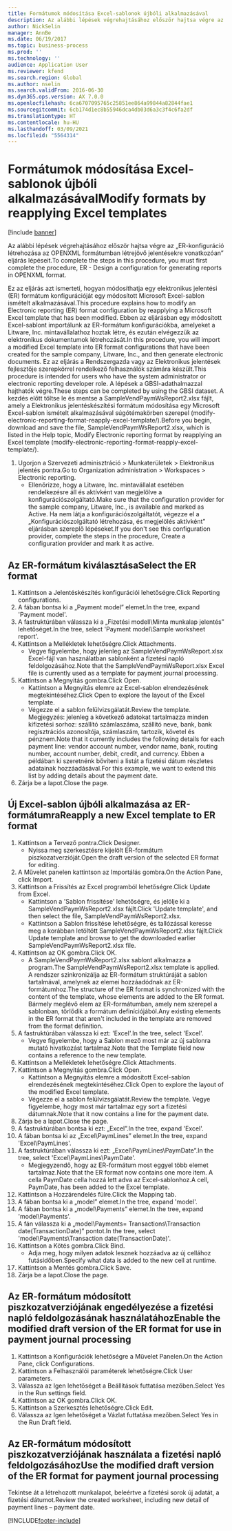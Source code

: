 ```yaml
---
title: Formátumok módosítása Excel-sablonok újbóli alkalmazásával
description: Az alábbi lépések végrehajtásához először hajtsa végre az „ER-konfiguráció létrehozása az OPENXML formátumban létrejövő jelentésekre vonatkozóan” eljárás lépéseit.
author: NickSelin
manager: AnnBe
ms.date: 06/19/2017
ms.topic: business-process
ms.prod: ''
ms.technology: ''
audience: Application User
ms.reviewer: kfend
ms.search.region: Global
ms.author: nselin
ms.search.validFrom: 2016-06-30
ms.dyn365.ops.version: AX 7.0.0
ms.openlocfilehash: 6ca6707095765c25851ee864a99844a82844fae1
ms.sourcegitcommit: 6cb174d1ec8b55946dca4db03d6a3c3f4c6fa2df
ms.translationtype: HT
ms.contentlocale: hu-HU
ms.lasthandoff: 03/09/2021
ms.locfileid: "5564314"
---
```

# <a name="modify-formats-by-reapplying-excel-templates"></a><span data-ttu-id="ca25a-103">Formátumok módosítása Excel-sablonok újbóli alkalmazásával</span><span class="sxs-lookup"><span data-stu-id="ca25a-103">Modify formats by reapplying Excel templates</span></span>

[!include [banner](../../includes/banner.md)]

<span data-ttu-id="ca25a-104">Az alábbi lépések végrehajtásához először hajtsa végre az „ER-konfiguráció létrehozása az OPENXML formátumban létrejövő jelentésekre vonatkozóan” eljárás lépéseit.</span><span class="sxs-lookup"><span data-stu-id="ca25a-104">To complete the steps in this procedure, you must first complete the procedure, ER - Design a configuration for generating reports in OPENXML format.</span></span>

<span data-ttu-id="ca25a-105">Ez az eljárás azt ismerteti, hogyan módosíthatja egy elektronikus jelentési (ER) formátum konfigurációját egy módosított Microsoft Excel-sablon ismételt alkalmazásával.</span><span class="sxs-lookup"><span data-stu-id="ca25a-105">This procedure explains how to modify an Electronic reporting (ER) format configuration by reapplying a Microsoft Excel template that has been modified.</span></span> <span data-ttu-id="ca25a-106">Ebben az eljárásban egy módosított Excel-sablont importálunk az ER-formátum konfigurációkba, amelyeket a Litware, Inc. mintavállalathoz hoztak létre, és ezután elvégezzük az elektronikus dokumentumok létrehozását.</span><span class="sxs-lookup"><span data-stu-id="ca25a-106">In this procedure, you will import a modified Excel template into ER format configurations that have been created for the sample company, Litware, Inc., and then generate electronic documents.</span></span> <span data-ttu-id="ca25a-107">Ez az eljárás a Rendszergazda vagy az Elektronikus jelentések fejlesztője szerepkörrel rendelkező felhasználók számára készült.</span><span class="sxs-lookup"><span data-stu-id="ca25a-107">This procedure is intended for users who have the system administrator or electronic reporting developer role.</span></span> <span data-ttu-id="ca25a-108">A lépések a GBSI-adathalmazzal hajthatók végre.</span><span class="sxs-lookup"><span data-stu-id="ca25a-108">These steps can be completed by using the GBSI dataset.</span></span> <span data-ttu-id="ca25a-109">A kezdés előtt töltse le és mentse a SampleVendPaymWsReport2.xlsx fájlt, amely a Elektronikus jelentéskészítési formátum módosítása egy Microsoft Excel-sablon ismételt alkalmazásával súgótémakörben szerepel (modify-electronic-reporting-format-reapply-excel-template/).</span><span class="sxs-lookup"><span data-stu-id="ca25a-109">Before you begin, download and save the file, SampleVendPaymWsReport2.xlsx, which is listed in the Help topic, Modify Electronic reporting format by reapplying an Excel template (modify-electronic-reporting-format-reapply-excel-template/).</span></span>

1. <span data-ttu-id="ca25a-110">Ugorjon a Szervezeti adminisztráció > Munkaterületek > Elektronikus jelentés pontra.</span><span class="sxs-lookup"><span data-stu-id="ca25a-110">Go to Organization administration > Workspaces > Electronic reporting.</span></span>
    * <span data-ttu-id="ca25a-111">Ellenőrizze, hogy a Litware, Inc. mintavállalat esetében rendelkezésre áll és aktívként van megjelölve a konfigurációszolgáltató.</span><span class="sxs-lookup"><span data-stu-id="ca25a-111">Make sure that the configuration provider for the sample company, Litware, Inc., is available and marked as Active.</span></span> <span data-ttu-id="ca25a-112">Ha nem látja a konfigurációszolgáltatót, végezze el a „Konfigurációszolgáltató létrehozása, és megjelölés aktívként” eljárásban szereplő lépéseket.</span><span class="sxs-lookup"><span data-stu-id="ca25a-112">If you don't see this configuration provider, complete the steps in the procedure, Create a configuration provider and mark it as active.</span></span>  

## <a name="select-the-er-format"></a><span data-ttu-id="ca25a-113">Az ER-formátum kiválasztása</span><span class="sxs-lookup"><span data-stu-id="ca25a-113">Select the ER format</span></span>
1. <span data-ttu-id="ca25a-114">Kattintson a Jelentéskészítés konfigurációi lehetőségre.</span><span class="sxs-lookup"><span data-stu-id="ca25a-114">Click Reporting configurations.</span></span>
2. <span data-ttu-id="ca25a-115">A fában bontsa ki a „Payment model” elemet.</span><span class="sxs-lookup"><span data-stu-id="ca25a-115">In the tree, expand 'Payment model'.</span></span>
3. <span data-ttu-id="ca25a-116">A fastruktúrában válassza ki a „Fizetési modell\Minta munkalap jelentés” lehetőséget.</span><span class="sxs-lookup"><span data-stu-id="ca25a-116">In the tree, select 'Payment model\Sample worksheet report'.</span></span>
4. <span data-ttu-id="ca25a-117">Kattintson a Mellékletek lehetőségre.</span><span class="sxs-lookup"><span data-stu-id="ca25a-117">Click Attachments.</span></span>
    * <span data-ttu-id="ca25a-118">Vegye figyelembe, hogy jelenleg az SampleVendPaymWsReport.xlsx Excel-fájl van használatban sablonként a fizetési napló feldolgozásához.</span><span class="sxs-lookup"><span data-stu-id="ca25a-118">Note that the SampleVendPaymWsReport.xlsx Excel file is currently used as a template for payment journal processing.</span></span>   
5. <span data-ttu-id="ca25a-119">Kattintson a Megnyitás gombra.</span><span class="sxs-lookup"><span data-stu-id="ca25a-119">Click Open.</span></span>
    * <span data-ttu-id="ca25a-120">Kattintson a Megnyitás elemre az Excel-sablon elrendezésének megtekintéséhez.</span><span class="sxs-lookup"><span data-stu-id="ca25a-120">Click Open to explore the layout of the Excel template.</span></span>  
    * <span data-ttu-id="ca25a-121">Végezze el a sablon felülvizsgálatát.</span><span class="sxs-lookup"><span data-stu-id="ca25a-121">Review the template.</span></span> <span data-ttu-id="ca25a-122">Megjegyzés: jelenleg a következő adatokat tartalmazza minden kifizetési sorhoz: szállító számlaszáma, szállító neve, bank, bank regisztrációs azonosítója, számlaszám, tartozik, követel és pénznem.</span><span class="sxs-lookup"><span data-stu-id="ca25a-122">Note that it currently includes the following details for each payment line: vendor account number, vendor name, bank, routing number, account number, debit, credit, and currency.</span></span> <span data-ttu-id="ca25a-123">Ebben a példában ki szeretnénk bővíteni a listát a fizetési dátum részletes adatainak hozzáadásával.</span><span class="sxs-lookup"><span data-stu-id="ca25a-123">For this example, we want to extend this list by adding details about the payment date.</span></span>   
6. <span data-ttu-id="ca25a-124">Zárja be a lapot.</span><span class="sxs-lookup"><span data-stu-id="ca25a-124">Close the page.</span></span>

## <a name="reapply-a-new-excel-template-to-er-format"></a><span data-ttu-id="ca25a-125">Új Excel-sablon újbóli alkalmazása az ER-formátumra</span><span class="sxs-lookup"><span data-stu-id="ca25a-125">Reapply a new Excel template to ER format</span></span>
1. <span data-ttu-id="ca25a-126">Kattintson a Tervező pontra.</span><span class="sxs-lookup"><span data-stu-id="ca25a-126">Click Designer.</span></span>
    * <span data-ttu-id="ca25a-127">Nyissa meg szerkesztésre kijelölt ER-formátum piszkozatverzióját.</span><span class="sxs-lookup"><span data-stu-id="ca25a-127">Open the draft version of the selected ER format for editing.</span></span>  
2. <span data-ttu-id="ca25a-128">A Művelet panelen kattintson az Importálás gombra.</span><span class="sxs-lookup"><span data-stu-id="ca25a-128">On the Action Pane, click Import.</span></span>
3. <span data-ttu-id="ca25a-129">Kattintson a Frissítés az Excel programból lehetőségre.</span><span class="sxs-lookup"><span data-stu-id="ca25a-129">Click Update from Excel.</span></span>
    * <span data-ttu-id="ca25a-130">Kattintson a 'Sablon frissítése' lehetőségre, és jelölje ki a SampleVendPaymWsReport2.xlsx fájlt.</span><span class="sxs-lookup"><span data-stu-id="ca25a-130">Click 'Update template', and then select the file, SampleVendPaymWsReport2.xlsx.</span></span>  
    * <span data-ttu-id="ca25a-131">Kattintson a Sablon frissítése lehetőségre, és tallózással keresse meg a korábban letöltött SampleVendPaymWsReport2.xlsx fájlt.</span><span class="sxs-lookup"><span data-stu-id="ca25a-131">Click Update template and browse to get the downloaded earlier SampleVendPaymWsReport2.xlsx file.</span></span>  
4. <span data-ttu-id="ca25a-132">Kattintson az OK gombra.</span><span class="sxs-lookup"><span data-stu-id="ca25a-132">Click OK.</span></span>
    * <span data-ttu-id="ca25a-133">A SampleVendPaymWsReport2.xlsx sablont alkalmazza a program.</span><span class="sxs-lookup"><span data-stu-id="ca25a-133">The SampleVendPaymWsReport2.xlsx template is applied.</span></span> <span data-ttu-id="ca25a-134">A rendszer szinkronizálja az ER-formátum struktúráját a sablon tartalmával, amelynek az elemei hozzáadódnak az ER-formátumhoz.</span><span class="sxs-lookup"><span data-stu-id="ca25a-134">The structure of the ER format is synchronized with the content of the template, whose elements are added to the ER format.</span></span> <span data-ttu-id="ca25a-135">Bármely meglévő elem az ER-formátumban, amely nem szerepel a sablonban, törlődik a formátum definíciójából.</span><span class="sxs-lookup"><span data-stu-id="ca25a-135">Any existing elements in the ER format that aren't included in the template are removed from the format definition.</span></span>  
5. <span data-ttu-id="ca25a-136">A fastruktúrában válassza ki ezt: 'Excel'.</span><span class="sxs-lookup"><span data-stu-id="ca25a-136">In the tree, select 'Excel'.</span></span>
    * <span data-ttu-id="ca25a-137">Vegye figyelembe, hogy a Sablon mező most már az új sablonra mutató hivatkozást tartalmaz.</span><span class="sxs-lookup"><span data-stu-id="ca25a-137">Note that the Template field now contains a reference to the new template.</span></span>   
6. <span data-ttu-id="ca25a-138">Kattintson a Mellékletek lehetőségre.</span><span class="sxs-lookup"><span data-stu-id="ca25a-138">Click Attachments.</span></span>
7. <span data-ttu-id="ca25a-139">Kattintson a Megnyitás gombra.</span><span class="sxs-lookup"><span data-stu-id="ca25a-139">Click Open.</span></span>
    * <span data-ttu-id="ca25a-140">Kattintson a Megnyitás elemre a módosított Excel-sablon elrendezésének megtekintéséhez.</span><span class="sxs-lookup"><span data-stu-id="ca25a-140">Click Open to explore the layout of the modified Excel template.</span></span>  
    * <span data-ttu-id="ca25a-141">Végezze el a sablon felülvizsgálatát.</span><span class="sxs-lookup"><span data-stu-id="ca25a-141">Review the template.</span></span> <span data-ttu-id="ca25a-142">Vegye figyelembe, hogy most már tartalmaz egy sort a fizetési dátumnak.</span><span class="sxs-lookup"><span data-stu-id="ca25a-142">Note that it now contains a line for the payment date.</span></span>   
8. <span data-ttu-id="ca25a-143">Zárja be a lapot.</span><span class="sxs-lookup"><span data-stu-id="ca25a-143">Close the page.</span></span>
9. <span data-ttu-id="ca25a-144">A fastruktúrában bontsa ki ezt: „Excel”.</span><span class="sxs-lookup"><span data-stu-id="ca25a-144">In the tree, expand 'Excel'.</span></span>
10. <span data-ttu-id="ca25a-145">A fában bontsa ki az „Excel\PaymLines” elemet.</span><span class="sxs-lookup"><span data-stu-id="ca25a-145">In the tree, expand 'Excel\PaymLines'.</span></span>
11. <span data-ttu-id="ca25a-146">A fastruktúrában válassza ki ezt: „Excel\PaymLines\PaymDate”.</span><span class="sxs-lookup"><span data-stu-id="ca25a-146">In the tree, select 'Excel\PaymLines\PaymDate'.</span></span>
    * <span data-ttu-id="ca25a-147">Megjegyzendő, hogy az ER-formátum most eggyel több elemet tartalmaz.</span><span class="sxs-lookup"><span data-stu-id="ca25a-147">Note that the ER format now contains one more item.</span></span> <span data-ttu-id="ca25a-148">A cella PaymDate cella hozzá lett adva az Excel-sablonhoz.</span><span class="sxs-lookup"><span data-stu-id="ca25a-148">A cell, PaymDate, has been added to the Excel template.</span></span>  
12. <span data-ttu-id="ca25a-149">Kattintson a Hozzárendelés fülre.</span><span class="sxs-lookup"><span data-stu-id="ca25a-149">Click the Mapping tab.</span></span>
13. <span data-ttu-id="ca25a-150">A fában bontsa ki a „model” elemet.</span><span class="sxs-lookup"><span data-stu-id="ca25a-150">In the tree, expand 'model'.</span></span>
14. <span data-ttu-id="ca25a-151">A fában bontsa ki a „model\Payments” elemet.</span><span class="sxs-lookup"><span data-stu-id="ca25a-151">In the tree, expand 'model\Payments'.</span></span>
15. <span data-ttu-id="ca25a-152">A fán válassza ki a „model\Payments= Transactions\Transaction date(TransactionDate)” pontot.</span><span class="sxs-lookup"><span data-stu-id="ca25a-152">In the tree, select 'model\Payments\Transaction date(TransactionDate)'.</span></span>
16. <span data-ttu-id="ca25a-153">Kattintson a Kötés gombra.</span><span class="sxs-lookup"><span data-stu-id="ca25a-153">Click Bind.</span></span>
    * <span data-ttu-id="ca25a-154">Adja meg, hogy milyen adatok lesznek hozzáadva az új cellához futásidőben.</span><span class="sxs-lookup"><span data-stu-id="ca25a-154">Specify what data is added to the new cell at runtime.</span></span>  
17. <span data-ttu-id="ca25a-155">Kattintson a Mentés gombra.</span><span class="sxs-lookup"><span data-stu-id="ca25a-155">Click Save.</span></span>
18. <span data-ttu-id="ca25a-156">Zárja be a lapot.</span><span class="sxs-lookup"><span data-stu-id="ca25a-156">Close the page.</span></span>

## <a name="enable-the-modified-draft-version-of-the-er-format-for-use-in-payment-journal-processing"></a><span data-ttu-id="ca25a-157">Az ER-formátum módosított piszkozatverziójának engedélyezése a fizetési napló feldolgozásának használatához</span><span class="sxs-lookup"><span data-stu-id="ca25a-157">Enable the modified draft version of the ER format for use in payment journal processing</span></span>
1. <span data-ttu-id="ca25a-158">Kattintson a Konfigurációk lehetőségre a Művelet Panelen.</span><span class="sxs-lookup"><span data-stu-id="ca25a-158">On the Action Pane, click Configurations.</span></span>
2. <span data-ttu-id="ca25a-159">Kattintson a Felhasználói paraméterek lehetőségre.</span><span class="sxs-lookup"><span data-stu-id="ca25a-159">Click User parameters.</span></span>
3. <span data-ttu-id="ca25a-160">Válassza az Igen lehetőséget a Beállítások futtatása mezőben.</span><span class="sxs-lookup"><span data-stu-id="ca25a-160">Select Yes in the Run settings field.</span></span>
4. <span data-ttu-id="ca25a-161">Kattintson az OK gombra.</span><span class="sxs-lookup"><span data-stu-id="ca25a-161">Click OK.</span></span>
5. <span data-ttu-id="ca25a-162">Kattintson a Szerkesztés lehetőségre.</span><span class="sxs-lookup"><span data-stu-id="ca25a-162">Click Edit.</span></span>
6. <span data-ttu-id="ca25a-163">Válassza az Igen lehetőséget a Vázlat futtatása mezőben.</span><span class="sxs-lookup"><span data-stu-id="ca25a-163">Select Yes in the Run Draft field.</span></span>

## <a name="use-the-modified-draft-version-of-the-er-format-for-payment-journal-processing"></a><span data-ttu-id="ca25a-164">Az ER-formátum módosított piszkozatverziójának használata a fizetési napló feldolgozásához</span><span class="sxs-lookup"><span data-stu-id="ca25a-164">Use the modified draft version of the ER format for payment journal processing</span></span>

<span data-ttu-id="ca25a-165">Tekintse át a létrehozott munkalapot, beleértve a fizetési sorok új adatát, a fizetési dátumot.</span><span class="sxs-lookup"><span data-stu-id="ca25a-165">Review the created worksheet, including new detail of payment lines – payment date.</span></span>  


[!INCLUDE[footer-include](../../../../includes/footer-banner.md)]